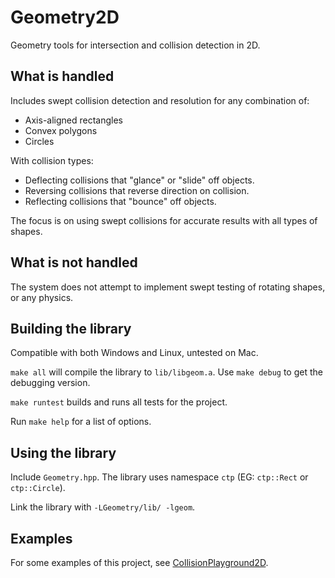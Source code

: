 # Geometry2D
Geometry tools for intersection and collision detection in 2D.

## What is handled

Includes swept collision detection and resolution for any combination of:
* Axis-aligned rectangles
* Convex polygons
* Circles

With collision types:
* Deflecting collisions that "glance" or "slide" off objects.
* Reversing collisions that reverse direction on collision.
* Reflecting collisions that "bounce" off objects.

The focus is on using swept collisions for accurate results with all types of shapes.

## What is not handled

The system does not attempt to implement swept testing of rotating shapes, or any physics.

## Building the library

Compatible with both Windows and Linux, untested on Mac.

`make all` will compile the library to `lib/libgeom.a`.
Use `make debug` to get the debugging version.

`make runtest` builds and runs all tests for the project.

Run `make help` for a list of options.

## Using the library

Include `Geometry.hpp`. The library uses namespace `ctp` (EG: `ctp::Rect` or `ctp::Circle`).

Link the library with `-LGeometry/lib/ -lgeom`.

## Examples
For some examples of this project, see [CollisionPlayground2D](https://github.com/Claytorpedo/CollisionPlayground2D).
